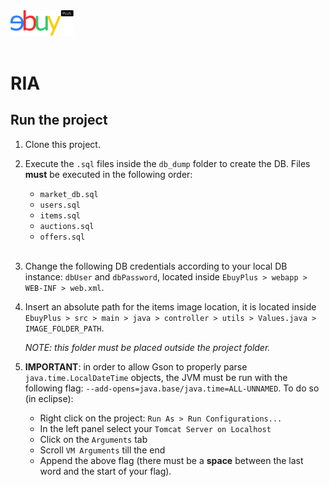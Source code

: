 <img src="https://github.com/mattiacalabresi/tiw/blob/master/logos/ebuy_plus.svg" width="20%"/>
<br><br>

# RIA
## Run the project
1. Clone this project.

2. Execute the ```.sql``` files inside the ```db_dump``` folder to create the DB. Files **must** be executed in the following order:
    * ```market_db.sql```
    * ```users.sql```
    * ```items.sql```
    * ```auctions.sql```
    * ```offers.sql```<br><br>

3. Change the following DB credentials according to your local DB instance: ```dbUser``` and ```dbPassword```, located inside ```EbuyPlus > webapp > WEB-INF > web.xml```.

4. Insert an absolute path for the items image location, it is located inside ```EbuyPlus > src > main > java > controller > utils > Values.java > IMAGE_FOLDER_PATH```.

    *NOTE: this folder must be placed outside the project folder.*

5. **IMPORTANT**: in order to allow Gson to properly parse ```java.time.LocalDateTime``` objects, the JVM must be run with the following flag: ```--add-opens=java.base/java.time=ALL-UNNAMED```.
To do so (in eclipse):
    - Right click on the project: ```Run As > Run Configurations...```
    - In the left panel select your ```Tomcat Server on Localhost```
    - Click on the ```Arguments``` tab
    - Scroll ```VM Arguments``` till the end
    - Append the above flag (there must be a **space** between the last word and the start of your flag).
